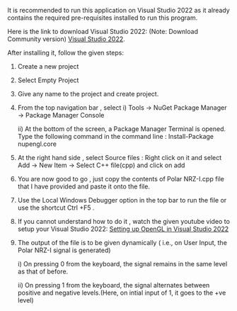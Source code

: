 It is recommended to run this application on Visual Studio 2022 as it already contains the required pre-requisites installed to run this program.

Here is the link to download Visual Studio 2022: (Note: Download Community version)
[Visual Studio 2022](https://visualstudio.microsoft.com/downloads/).

After installing it, follow the given steps:
  1) Create a new project
  2) Select Empty Project
  3) Give any name to the project and create project.
  4) From the top navigation bar , select
        i) Tools -> NuGet Package Manager -> Package Manager Console
     
       ii) At the bottom of the screen, a Package Manager Terminal is opened. Type the following command in the command line : Install-Package nupengl.core
 
  6) At the right hand side , select Source files : Right click on it and select Add -> New Item -> Select C++ file(cpp) and click on add
  7) You are now good to go , just copy the contents of Polar NRZ-I.cpp file that I have provided and paste it onto the file.
  8) Use the Local Windows Debugger option in the top bar to run the file or use the shortcut Ctrl +F5 .
  9) If you cannot understand how to do it , watch the given youtube video to setup your Visual Studio 2022:
      [Setting up OpenGL in Visual Studio 2022](https://youtu.be/PeeyWLzRWGg?si=5SRm5CczUR90dQLi)
     
  10) The output of the file is to be given dynamically ( i.e., on User Input, the Polar NRZ-I signal is generated)
      
        i)  On pressing 0 from the keyboard, the signal remains in the same level as that of before.
     
        ii) On pressing 1 from the keyboard, the signal alternates between positive and negative levels.(Here, on intial input of 1, it goes to the +ve level)
      
